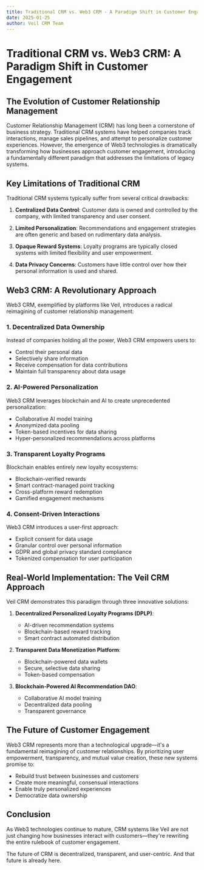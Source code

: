 ```yaml
---
title: Traditional CRM vs. Web3 CRM - A Paradigm Shift in Customer Engagement
date: 2025-01-25
author: Veil CRM Team
---
```


# Traditional CRM vs. Web3 CRM: A Paradigm Shift in Customer Engagement

## The Evolution of Customer Relationship Management

Customer Relationship Management (CRM) has long been a cornerstone of business strategy. Traditional CRM systems have helped companies track interactions, manage sales pipelines, and attempt to personalize customer experiences. However, the emergence of Web3 technologies is dramatically transforming how businesses approach customer engagement, introducing a fundamentally different paradigm that addresses the limitations of legacy systems.

## Key Limitations of Traditional CRM

Traditional CRM systems typically suffer from several critical drawbacks:

1. **Centralized Data Control**: Customer data is owned and controlled by the company, with limited transparency and user consent.

2. **Limited Personalization**: Recommendations and engagement strategies are often generic and based on rudimentary data analysis.

3. **Opaque Reward Systems**: Loyalty programs are typically closed systems with limited flexibility and user empowerment.

4. **Data Privacy Concerns**: Customers have little control over how their personal information is used and shared.

## Web3 CRM: A Revolutionary Approach

Web3 CRM, exemplified by platforms like Veil, introduces a radical reimagining of customer relationship management:

### 1. Decentralized Data Ownership

Instead of companies holding all the power, Web3 CRM empowers users to:
- Control their personal data
- Selectively share information
- Receive compensation for data contributions
- Maintain full transparency about data usage

### 2. AI-Powered Personalization

Web3 CRM leverages blockchain and AI to create unprecedented personalization:
- Collaborative AI model training
- Anonymized data pooling
- Token-based incentives for data sharing
- Hyper-personalized recommendations across platforms

### 3. Transparent Loyalty Programs

Blockchain enables entirely new loyalty ecosystems:
- Blockchain-verified rewards
- Smart contract-managed point tracking
- Cross-platform reward redemption
- Gamified engagement mechanisms

### 4. Consent-Driven Interactions

Web3 CRM introduces a user-first approach:
- Explicit consent for data usage
- Granular control over personal information
- GDPR and global privacy standard compliance
- Tokenized compensation for user participation

## Real-World Implementation: The Veil CRM Approach

Veil CRM demonstrates this paradigm through three innovative solutions:

1. **Decentralized Personalized Loyalty Programs (DPLP)**: 
   - AI-driven recommendation systems
   - Blockchain-based reward tracking
   - Smart contract automated distribution

2. **Transparent Data Monetization Platform**:
   - Blockchain-powered data wallets
   - Secure, selective data sharing
   - Token-based compensation

3. **Blockchain-Powered AI Recommendation DAO**:
   - Collaborative AI model training
   - Decentralized data pooling
   - Transparent governance

## The Future of Customer Engagement

Web3 CRM represents more than a technological upgrade—it's a fundamental reimagining of customer relationships. By prioritizing user empowerment, transparency, and mutual value creation, these new systems promise to:

- Rebuild trust between businesses and customers
- Create more meaningful, consensual interactions
- Enable truly personalized experiences
- Democratize data ownership

## Conclusion

As Web3 technologies continue to mature, CRM systems like Veil are not just changing how businesses interact with customers—they're rewriting the entire rulebook of customer engagement.

The future of CRM is decentralized, transparent, and user-centric. And that future is already here.
